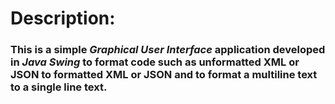 # Description:
### This is a simple *Graphical User Interface* application developed in *Java Swing* to format code such as unformatted XML or JSON to formatted XML or JSON and to format a multiline text to a single line text.
